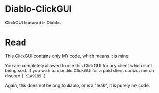 # Diablo-ClickGUI
ClickGUI featured in Diablo.

# Read
This ClickGUI contains only MY code, which means it is mine.

You are completely allowed to use this ClickGUI for any client which isn't being sold.
If you wish to use this ClickGUI for a paid client contact me on discord `[ K1#9195 ]`.

Again, this does not belong to diablo, or is a "leak", it is purely my code.
